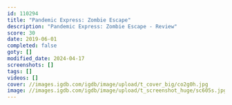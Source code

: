 ```yaml
---
id: 110294
title: "Pandemic Express: Zombie Escape"
description: "Pandemic Express: Zombie Escape - Review"
score: 30
date: 2019-06-01
completed: false
goty: []
modified_date: 2024-04-17
screenshots: []
tags: []
videos: []
cover: //images.igdb.com/igdb/image/upload/t_cover_big/co2g0h.jpg
image: //images.igdb.com/igdb/image/upload/t_screenshot_huge/sc605s.jpg
---
```

